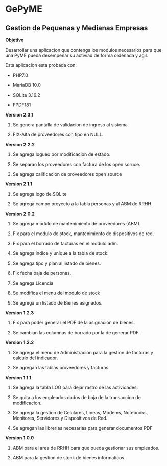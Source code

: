 GePyME
======

## Gestion de Pequenas y Medianas Empresas

**Objetivo**

Desarrollar una aplicacion que contenga los modulos necesarios para que una PyME pueda desempenar su activiad de forma ordenada y agil.

Esta aplicacion esta probada con:

* PHP7.0

* MariaDB 10.0

* SQLite 3.16.2

* FPDF181


**Version 2.3.1**

1. Se genera pantalla de validacion de ingreso al sistema.

2. FIX-Alta de proveedores con tipo en NULL.

**Version 2.2.2**

1. Se agrega logueo por modificacion de estado.

2. Se separan los proveedores con factura de los open soruce.

3. Se agrega calificacion de proveedores open source

**Version 2.1.1**

1. Se agrega logo de SQLite

2. Se agrega campo proyecto a la tabla personas y al ABM de RRHH.

**Version 2.0.2**

1. Se agrega modulo de mantenimiento de proveedores (ABM).

2. Fix para el modulo de stock, mantenimiento de dispositivos de red.

3. Fix para el borrado de facturas en el modulo adm.

4. Se agrega indice y unique a la tabla de stock.

5. Se agrega tipo y plan al listado de bienes.

6. Fix fecha baja de personas.

7. Se agrega Licencia

8. Se modifica el menu del modulo de stock

9. Se agrega un listado de Bienes asignados.

**Version 1.2.3**

1. Fix para poder generar el PDF de la asignacion de bienes.

2. Se cambian las columnas de borrado por la de generar PDF.

**Version 1.2.2**

1. Se agrega el menu de Administracion para la gestion de facturas y calculo del indicador.

2. Se agregan las tablas proveedores y facturas.

**Version 1.1.1**

1. Se agrega la tabla LOG para dejar rastro de las actividades.

2. Se quita a los empleados dados de baja de la transaccion de modificacion.

3. Se agrega la gestion de Celulares, Lineas, Modems, Notebooks, Monitores, Servidores y Dispositivos de Red.

4. Se agregan las librerias necesarias para generar documentos PDF

**Version 1.0.0**

1. ABM para el area de RRHH para que pueda gestionar sus empleados.

2. ABM para la gestion de stock de bienes informaticos.
